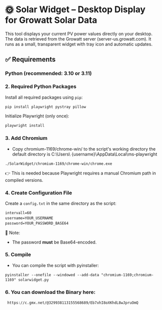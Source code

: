 # 🌞 Solar Widget – Desktop Display for Growatt Solar Data

This tool displays your current PV power values directly on your desktop. The data is retrieved from the Growatt server (server-us.growatt.com). It runs as a small, transparent widget with tray icon and automatic updates.

## ✅ Requirements

### Python (recommended: 3.10 or 3.11)


### 2. Required Python Packages
Install all required packages using `pip`:

```bash
pip install playwright pystray pillow
```

Initialize Playwright (only once):

```bash
playwright install
```

### 3. Add Chromium
- Copy chromium-1169/chrome-win/ to the script's working directory the default directory is C:\Users\ {username}\AppData\Local\ms-playwright

```
./SolarWidget/chromium-1169/chrome-win/chrome.exe
```

👉 This is needed because Playwright requires a manual Chromium path in compiled versions.

### 4. Create Configuration File
Create a `config.txt` in the same directory as the script:

```txt
intervall=60
username=YOUR_USERNAME
password=YOUR_PASSWORD_BASE64
```

📌 Note:
- The password **must** be Base64-encoded.

### 5. Compile
- You can compile the script with pyinstaller:
```
pyinstaller --onefile --windowed --add-data "chromium-1169;chromium-1169" solarwidget.py

```
### 6. You can download the Binary here:
```
 https://c.gmx.net/@329938113155568689/Eb7xhI8oXKhdL8wJpruOmQ

```
<img src="https://github.com/GoatWithCode/Growatt-solar-widget/blob/main/Screenshot%202025-05-17%20124628.png" alt="Solar-widget" width="00" height="300">


